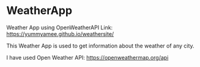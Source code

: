# WeatherApp
Weather App using OpenWeatherAPI
Link: https://yummyamee.github.io/weathersite/

This Weather App is used to get information about the weather of any city.

I have used Open Weather API: https://openweathermap.org/api
